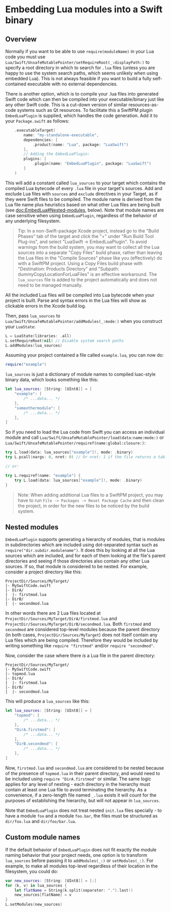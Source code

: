 # Embedding Lua modules into a Swift binary

## Overview

Normally if you want to be able to use `require(moduleName)` in your Lua code you must use ``Lua/Swift/UnsafeMutablePointer/setRequireRoot(_:displayPath:)`` to specify a root directory in which to search for `.lua` files (unless you are happy to use the system search paths, which seems unlikely when using embedded Lua). This is not always feasible if you want to build a fully self-contained executable with no external dependencies.

There is another option, which is to compile your .lua files into generated Swift code which can then be compiled into your executable/binary just like any other Swift code. This is a cut-down version of similar resources-as-code systems such as Qt resources. To facilitate this a SwiftPM plugin `EmbedLuaPlugin` is supplied, which handles the code generation. Add it to your `Package.swift` as follows:

```swift
    .executableTarget(
        name: "my-standalone-executable",
        dependencies: [
            .product(name: "Lua", package: "LuaSwift")
        ],
        // Adding the EmbedLuaPlugin:
        plugins: [
            .plugin(name: "EmbedLuaPlugin", package: "LuaSwift")
        ]
    )
```

This will add a constant called `lua_sources` to your target which contains the compiled Lua bytecode of every `.lua` file in your target's sources. Add and exclude Lua files with `sources` and `exclude` directives in your Target, as if they were Swift files to be compiled. The module name is derived from the Lua file name plus heuristics based on what other Lua files are being built (see <doc:EmbedLua#Nested-modules>, below). Note that module names are case sensitive when using `EmbedLuaPlugin`, regardless of the behavior of any underlying filesystem.

> Tip: In a non-Swift-package Xcode project, instead go to the "Build Phases" tab of the target and click the "+" under "Run Build Tool Plug-ins", and select "LuaSwift -> EmbedLuaPlugin". To avoid warnings from the build system, you may want to collect all the Lua sources into a separate "Copy Files" build phase, rather than leaving the Lua files in the "Compile Sources" phase like you (effectively) do with a SwiftPM project. Using a Copy Files build phase with "Destination: Products Directory" and "Subpath: dummyCopyLocationForLuaFiles" is an effective workaround. The `lua_sources` file is added to the project automatically and does not need to be managed manually.

All the included Lua files will be compiled into Lua bytecode when your project is built. Parse and syntax errors in the Lua files will show as clickable errors in the Xcode build log.

Then, pass `lua_sources` to ``Lua/Swift/UnsafeMutablePointer/addModules(_:mode:)`` when you construct your `LuaState`:

```swift
L = LuaState(libraries: .all)
L.setRequireRoot(nil) // Disable system search paths
L.addModules(lua_sources)
```

Assuming your project contained a file called `example.lua`, you can now do:

```lua
require("example")
```

`lua_sources` is just a dictionary of module names to compiled luac-style binary data, which looks something like this:

```swift
let lua_sources: [String: [UInt8]] = [
    "example": [
        /* ...data... */
    ],
    "someothermodule": [
        /* ...data... */
    ],
]
```

So if you need to load the Lua code from Swift you can access an individual module and call ``Lua/Swift/UnsafeMutablePointer/load(data:name:mode:)`` or ``Lua/Swift/UnsafeMutablePointer/requiref(name:global:closure:)``:

```swift
try L.load(data: lua_sources["example"]!, mode: .binary)
try L.pcall(nargs: 0, nret: 0) // Or nret: 1 if the file returns a table of module fns, etc

// or:

try L.requiref(name: "example") {
    try L.load(data: lua_sources["example"]!, mode: .binary)
}
```

> Note: When adding additional Lua files to a SwiftPM project, you may have to run `File -> Packages -> Reset Package Cache` and then clean the project, in order for the new files to be noticed by the build system.

## Nested modules

`EmbedLuaPlugin` supports generating a hierarchy of modules, that is modules in subdirectories which are included using dot-separated syntax such as `require("dir.subdir.modulename")`. It does this by looking at all the Lua sources which are included, and for each of them looking at the file's parent directories and seeing if those directories also contain any other Lua sources. If so, that module is considered to be nested. For example, consider a project directory like this:

```
ProjectDir/Sources/MyTarget/
|- MySwiftCode.swift
|- DirA/
|  |- firstmod.lua
|- DirB/
|  |- secondmod.lua
```

In other words there are 2 Lua files located at `ProjectDir/Sources/MyTarget/DirA/firstmod.lua` and `ProjectDir/Sources/MyTarget/DirB/secondmod.lua`. Both `firstmod` and `secondmod` are considered top-level modules because the parent directory (in both cases, `ProjectDir/Sources/MyTarget`) does not itself contain any Lua files which are being compiled. Therefore they would be included by writing something like `require "firstmod"` and/or `require "secondmod"`.

Now, consider the case where there _is_ a Lua file in the parent directory:

```
ProjectDir/Sources/MyTarget/
|- MySwiftCode.swift
|- topmod.lua
|- DirA/
|  |- firstmod.lua
|- DirB/
|  |- secondmod.lua
```

This will produce a `lua_sources` like this:

```swift
let lua_sources: [String: [UInt8]] = [
    "topmod": [
        /* ...data... */
    ],
    "DirA.firstmod": [
        /* ...data... */
    ],
    "DirB.secondmod": [
        /* ...data... */
    ],
]
```

Now, `firstmod.lua` and `secondmod.lua` are considered to be nested because of the presence of `topmod.lua` in their parent directory, and would need to be included using `require "DirA.firstmod"` or similar. The same logic applies for any level of nesting - each directory in the hierarchy must contain at least one Lua file to avoid terminating the hierarchy. As a convenience, if a zero-length file named `_.lua` exists it will count for the purposes of establishing the hierarchy, but will not appear in `lua_sources`.

Note that `EmbedLuaPlugin` does not treat nested `init.lua` files specially - to have a module `foo` and a module `foo.bar`, the files must be structured as `dir/foo.lua` and `dir/foo/bar.lua`.

## Custom module names

If the default behavior of `EmbedLuaPlugin` does not fit exactly the module naming behavior that your project needs, one option is to transform `lua_sources` before passing it to `addModules(_:)` or `setModules(_:)`. For example, to make all modules top-level regardless of their location in the filesystem, you could do:

```swift
var new_sources: [String: [UInt8]] = [:]
for (k, v) in lua_sources {
    let flatName = String(k.split(separator: ".").last!)
    new_sources[flatName] = v
}
L.setModules(new_sources)
```
